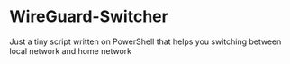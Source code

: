 # WireGuard-Switcher
Just a tiny script written on PowerShell that helps you switching between local network and home network
